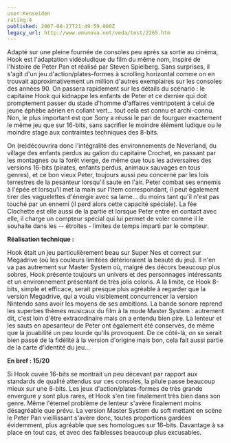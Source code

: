 ```yaml
---
user:Kenseiden
rating:4
published: 2007-08-27T21:49:59.000Z
legacy_url: http://www.emunova.net/veda/test/2265.htm
---
```

Adapté sur une pleine fournée de consoles peu après sa sortie au cinéma, Hook est l'adaptation vidéoludique du film du même nom, inspiré de l'histoire de Peter Pan et réalisé par Steven Spielberg. Sans surprises, il s'agit d'un jeu d'action/plates-formes à scrolling horizontal comme on en trouvait approximativement un million d'autres exemplaires sur les consoles des années 90\. On passera rapidement sur les détails du scénario : le capitaine Hook qui kidnappe les enfants de Peter et ce dernier qui doit promptement passer du stade d'homme d'affaires ventripotent à celui de jeune éphèbe aérien en collant vert... tout cela est connu et archi-connu. Non, le plus important est que Sony a réussi le pari de fourguer exactement le même jeu que sur 16-bits, sans sacrifier le moindre élément ludique ou le moindre stage aux contraintes techniques des 8-bits.  

  

On (re)découvrira donc l'intégralité des environnements de Neverland, du village des enfants perdus au galion du capitaine Crochet, en passant par les montagnes ou la forêt vierge, de même que tous les adversaires des versions 16-bits (pirates, enfants perdus, animaux sauvages en tous genres), et ce bon vieux Peter, toujours aussi peu concerné par les lois terrestres de la pesanteur lorsqu'il saute en l'air. Peter combat ses ennemis à l'épée et lorsqu'il met la main sur l'item correspondant, il peut également tirer des vaguelettes d'énergie avec sa lame... du moins tant qu'il n'est pas touché par un ennemi (il perd alors cette capacité spéciale). La fée Clochette est elle aussi de la partie et lorsque Peter entre en contact avec elle, il charge un compteur spécial qui lui permet de voler comme il le souhaite dans les -- étroites - limites de temps imparti par le compteur.  

  

**Réalisation technique :**   

Hook était un jeu particulièrement beau sur Super Nes et correct sur Megadrive (où les couleurs limitées détérioraient la beauté du jeu). Il n'en va pas autrement sur Master System où, malgré des décors beaucoup plus sobres, Hook présente toujours un univers et des personnages intéressants et un environnement présentant de très jolis coloris. A la limite, ce Hook 8-bits, simple et efficace, serait presque plus agréable à regarder que la version Megadrive, qui a voulu visiblement concurrencer la version Nintendo sans avoir les moyens de ses ambitions. La bande sonore reprend les superbes thèmes musicaux du film à la mode Master System : autrement dit, c'est loin d'être extraordinaire mais on a entendu bien pire. La lenteur et les sauts en apesanteur de Peter ont également été conservés, de même que la jouabilité un peu lourde qu'ils provoquent. De ce côté-là, on se serait bien passé de la fidélité à la version d'origine mais bon, cela fait aussi partie de la carte d'identité du jeu...  

  

**En bref : 15/20**   

Si Hook cuvée 16-bits se montrait un peu décevant par rapport aux standards de qualité attendus sur ces consoles, la pilule passe beaucoup mieux sur une 8-bits. Les jeux d'action/plates-formes de très grande envergure y sont plus rares, et Hook s'en tire finalement très bien dans son genre. Même l'éternel problème de lenteur s'avère finalement moins désagréable que prévu. La version Master System du soft mettant en scène le Peter Pan vieillissant s'avère donc, toutes proportions gardées évidemment, plus agréable que ses homologues sur 16-bits. Davantage à sa place en tout cas, et avec des faiblesses beaucoup plus excusables.